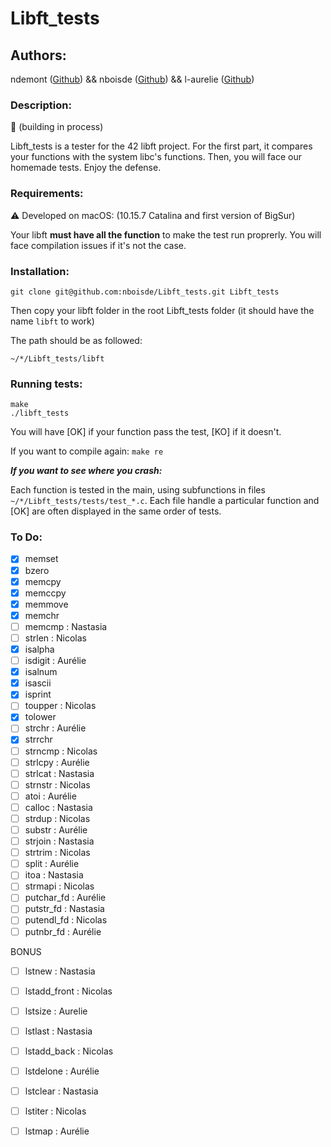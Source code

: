# Libft_tests
## Authors:
ndemont ([Github](https://github.com/ndemont)) && nboisde ([Github](https://github.com/nboisde)) && l-aurelie ([Github](https://github.com/l-aurelie))

### Description:
:wrench: (building in process)

Libft_tests is a tester for the 42 libft project. For the first part, it compares your functions with the system libc's functions. Then, you will face our homemade tests.
Enjoy the defense.

### Requirements:
:warning: Developed on macOS: (10.15.7 Catalina and first version of BigSur)

Your libft **must have all the function** to make the test run proprerly. You will face compilation issues if it's not the case.

### Installation:
```
git clone git@github.com:nboisde/Libft_tests.git Libft_tests
```
Then copy your libft folder in the root Libft_tests folder (it should have the name `libft` to work)

The path should be as followed:
```
~/*/Libft_tests/libft
```

### Running tests:
```
make
./libft_tests
```
You will have [OK] if your function pass the test, [KO] if it doesn't.

If you want to compile again: `make re`

***If you want to see where you crash:***

Each function is tested in the main, using subfunctions in files `~/*/Libft_tests/tests/test_*.c`. Each file handle a particular function and [OK] are often displayed in the same order of tests.

### To Do:

- [x] memset
- [x] bzero
- [x] memcpy
- [x] memccpy 
- [x] memmove 
- [x] memchr 
- [ ] memcmp : Nastasia
- [ ] strlen : Nicolas
- [x] isalpha 
- [ ] isdigit : Aurélie
- [x] isalnum 
- [x] isascii
- [x] isprint 
- [ ] toupper : Nicolas
- [x] tolower
- [ ] strchr : Aurélie
- [x] strrchr
- [ ] strncmp : Nicolas
- [ ] strlcpy : Aurélie
- [ ] strlcat : Nastasia
- [ ] strnstr : Nicolas
- [ ] atoi : Aurélie
- [ ] calloc : Nastasia
- [ ] strdup : Nicolas
- [ ] substr : Aurélie
- [ ] strjoin : Nastasia
- [ ] strtrim : Nicolas
- [ ] split : Aurélie
- [ ] itoa : Nastasia
- [ ] strmapi : Nicolas
- [ ] putchar_fd : Aurélie
- [ ] putstr_fd : Nastasia
- [ ] putendl_fd : Nicolas
- [ ] putnbr_fd : Aurélie

BONUS

- [ ] lstnew : Nastasia
- [ ] lstadd_front : Nicolas
- [ ] lstsize : Aurelie
- [ ] lstlast : Nastasia
- [ ] lstadd_back : Nicolas
- [ ] lstdelone : Aurélie
- [ ] lstclear : Nastasia
- [ ] lstiter : Nicolas
- [ ] lstmap : Aurélie

